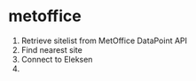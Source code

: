 # metoffice

1. Retrieve sitelist from MetOffice DataPoint API
2. Find nearest site
3. Connect to Eleksen
4. 